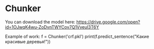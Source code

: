 # Chunker

You can download the model here: https://drive.google.com/open?id=1OJwqK4wu-ZoDvnTWYCov7Q1VveuI3T6Y

Example of work:
f = Chunker('crf.pkl')
print(f.predict_sentence("Какие красивые деревья!"))
